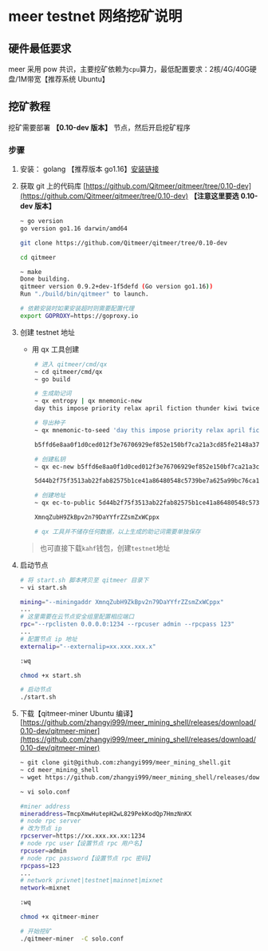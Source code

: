 <!--
 * @Author: zhangyi999
 * @Date: 2021-07-06 15:08:36
 * @LastEditTime: 2021-07-14 23:49:43
 * @LastEditors: Please set LastEditors
 * @Description: In User Settings Edit
 * @FilePath: /meer_mining_shell/README.md
-->
# meer testnet 网络挖矿说明

## 硬件最低要求

meer 采用 pow 共识，主要挖矿依赖为`cpu`算力，最低配置要求：2核/4G/40G硬盘/1M带宽【推荐系统 Ubuntu】

## 挖矿教程

挖矿需要部署 **【0.10-dev 版本】** 节点，然后开启挖矿程序

### 步骤

1. 安装： golang 【推荐版本 go1.16】[安装链接](https://golang.google.cn/dl/)
2. 获取 git 上的代码库 [https://github.com/Qitmeer/qitmeer/tree/0.10-dev](https://github.com/Qitmeer/qitmeer/tree/0.10-dev)  **【注意这里要选 0.10-dev 版本】**
    ```bash
    ~ go version
    go version go1.16 darwin/amd64

    git clone https://github.com/Qitmeer/qitmeer/tree/0.10-dev
    
    cd qitmeer

    ~ make
    Done building.
    qitmeer version 0.9.2+dev-1f5defd (Go version go1.16))
    Run "./build/bin/qitmeer" to launch.

    # 依赖安装时如果安装超时则需要配置代理
    export GOPROXY=https://goproxy.io
    ```
3. 创建 testnet 地址
    * 用 qx 工具创建
    ```bash
        # 进入 qitmeer/cmd/qx
        ~ cd qitmeer/cmd/qx
        ~ go build

        # 生成助记词
        ~ qx entropy | qx mnemonic-new
        day this impose priority relax april fiction thunder kiwi twice addict spawn like few all east penalty arrive foster sniff page hold magic erosion

        # 导出种子
        ~ qx mnemonic-to-seed 'day this impose priority relax april fiction thunder kiwi twice addict spawn like few all east penalty arrive foster sniff page hold magic erosion'

        b5ffd6e8aa0f1d0ced012f3e76706929ef852e150bf7ca21a3cd85fe2148a375513dd245e46aa5f6c6ec9f825a18498b49e6981fdce6bc21a8c9fb0884d85b9c

        # 创建私钥
        ~ qx ec-new b5ffd6e8aa0f1d0ced012f3e76706929ef852e150bf7ca21a3cd85fe2148a375513dd245e46aa5f6c6ec9f825a18498b49e6981fdce6bc21a8c9fb0884d85b9c

        5d44b2f75f3513ab22fab82575b1ce41a86480548c5739be7a625a99bc76ca11

        # 创建地址
        ~ qx ec-to-public 5d44b2f75f3513ab22fab82575b1ce41a86480548c5739be7a625a99bc76ca11 | qx ec-to-addr -v mixnet

        XmnqZubH9ZkBpv2n79DaYYfrZZsmZxWCppx

        # qx 工具并不储存任何数据，以上生成的助记词需要单独保存
    ```
    > 也可直接下载`kahf`钱包，创建`testnet`地址

4. 启动节点
    ```bash
    # 将 start.sh 脚本拷贝至 qitmeer 目录下
    ~ vi start.sh

    mining="--miningaddr XmnqZubH9ZkBpv2n79DaYYfrZZsmZxWCppx"
    ...
    # 这里需要在云节点安全组里配置相应端口
    rpc="--rpclisten 0.0.0.0:1234 --rpcuser admin --rpcpass 123"
    ...
    # 配置节点 ip 地址
    externalip="--externalip=xx.xxx.xxx.x"

    :wq

    chmod +x start.sh

    # 启动节点
    ./start.sh
    ```

5. 下载【qitmeer-miner Ubuntu 编译】[https://github.com/zhangyi999/meer_mining_shell/releases/download/0.10-dev/qitmeer-miner](https://github.com/zhangyi999/meer_mining_shell/releases/download/0.10-dev/qitmeer-miner)
    ```bash
    ~ git clone git@github.com:zhangyi999/meer_mining_shell.git
    ~ cd meer_mining_shell
    ~ wget https://github.com/zhangyi999/meer_mining_shell/releases/download/0.10-dev/qitmeer-miner

    ~ vi solo.conf
    
    #miner address
    mineraddress=TmcpXmwHutepH2wL829PekKodQp7HmzNnKX
    # node rpc server
    # 改为节点 ip
    rpcserver=https://xx.xxx.xx.xx:1234
    # node rpc user【设置节点 rpc 用户名】
    rpcuser=admin
    # node rpc password【设置节点 rpc 密码】
    rpcpass=123
    ...
    # network privnet|testnet|mainnet|mixnet
    network=mixnet

    :wq

    chmod +x qitmeer-miner
    
    # 开始挖矿
    ./qitmeer-miner  -C solo.conf
    ```
